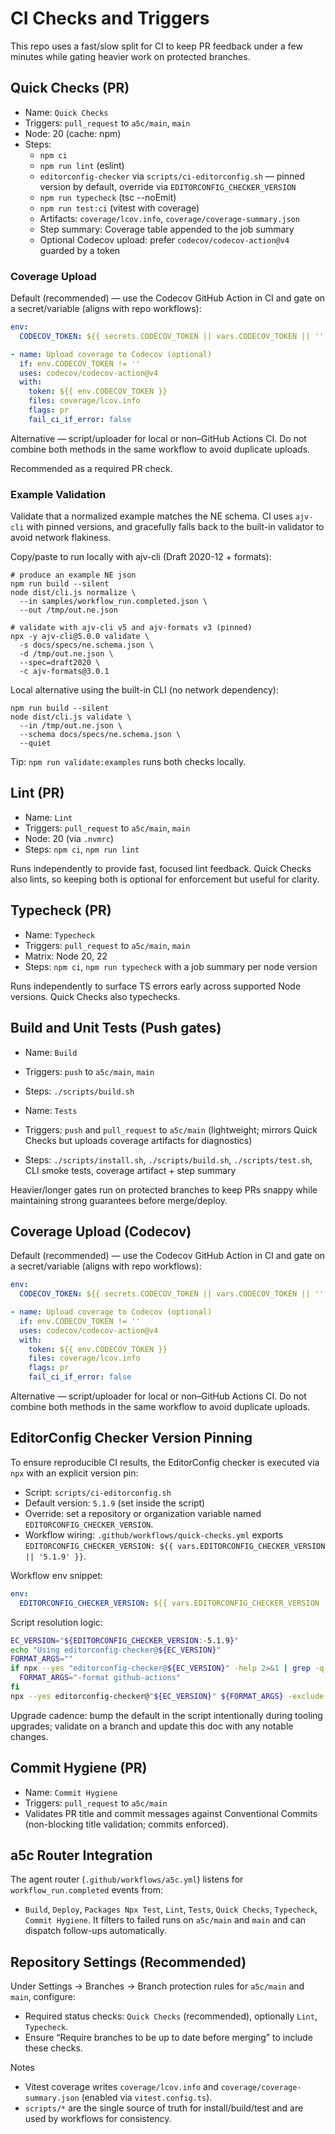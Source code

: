 # CI Checks and Triggers

This repo uses a fast/slow split for CI to keep PR feedback under a few minutes while gating heavier work on protected branches.

## Quick Checks (PR)

- Name: `Quick Checks`
- Triggers: `pull_request` to `a5c/main`, `main`
- Node: 20 (cache: npm)
- Steps:
  - `npm ci`
  - `npm run lint` (eslint)
  - `editorconfig-checker` via `scripts/ci-editorconfig.sh` — pinned version by default, override via `EDITORCONFIG_CHECKER_VERSION`
  - `npm run typecheck` (tsc --noEmit)
  - `npm run test:ci` (vitest with coverage)
  - Artifacts: `coverage/lcov.info`, `coverage/coverage-summary.json`
  - Step summary: Coverage table appended to the job summary
  - Optional Codecov upload: prefer `codecov/codecov-action@v4` guarded by a token

### Coverage Upload

Default (recommended) — use the Codecov GitHub Action in CI and gate on a secret/variable (aligns with repo workflows):

```yaml
env:
  CODECOV_TOKEN: ${{ secrets.CODECOV_TOKEN || vars.CODECOV_TOKEN || '' }}

- name: Upload coverage to Codecov (optional)
  if: env.CODECOV_TOKEN != ''
  uses: codecov/codecov-action@v4
  with:
    token: ${{ env.CODECOV_TOKEN }}
    files: coverage/lcov.info
    flags: pr
    fail_ci_if_error: false
```

Alternative — script/uploader for local or non–GitHub Actions CI. Do not combine both methods in the same workflow to avoid duplicate uploads.

Recommended as a required PR check.

### Example Validation

Validate that a normalized example matches the NE schema. CI uses `ajv-cli` with pinned versions, and gracefully falls back to the built-in validator to avoid network flakiness.

Copy/paste to run locally with ajv-cli (Draft 2020-12 + formats):

```
# produce an example NE json
npm run build --silent
node dist/cli.js normalize \
  --in samples/workflow_run.completed.json \
  --out /tmp/out.ne.json

# validate with ajv-cli v5 and ajv-formats v3 (pinned)
npx -y ajv-cli@5.0.0 validate \
  -s docs/specs/ne.schema.json \
  -d /tmp/out.ne.json \
  --spec=draft2020 \
  -c ajv-formats@3.0.1
```

Local alternative using the built-in CLI (no network dependency):

```
npm run build --silent
node dist/cli.js validate \
  --in /tmp/out.ne.json \
  --schema docs/specs/ne.schema.json \
  --quiet
```

Tip: `npm run validate:examples` runs both checks locally.

## Lint (PR)

- Name: `Lint`
- Triggers: `pull_request` to `a5c/main`, `main`
- Node: 20 (via `.nvmrc`)
- Steps: `npm ci`, `npm run lint`

Runs independently to provide fast, focused lint feedback. Quick Checks also lints, so keeping both is optional for enforcement but useful for clarity.

## Typecheck (PR)

- Name: `Typecheck`
- Triggers: `pull_request` to `a5c/main`, `main`
- Matrix: Node 20, 22
- Steps: `npm ci`, `npm run typecheck` with a job summary per node version

Runs independently to surface TS errors early across supported Node versions. Quick Checks also typechecks.

## Build and Unit Tests (Push gates)

- Name: `Build`
- Triggers: `push` to `a5c/main`, `main`
- Steps: `./scripts/build.sh`

- Name: `Tests`
- Triggers: `push` and `pull_request` to `a5c/main` (lightweight; mirrors Quick Checks but uploads coverage artifacts for diagnostics)
- Steps: `./scripts/install.sh`, `./scripts/build.sh`, `./scripts/test.sh`, CLI smoke tests, coverage artifact + step summary

Heavier/longer gates run on protected branches to keep PRs snappy while maintaining strong guarantees before merge/deploy.

## Coverage Upload (Codecov)

Default (recommended) — use the Codecov GitHub Action in CI and gate on a secret/variable (aligns with repo workflows):

```yaml
env:
  CODECOV_TOKEN: ${{ secrets.CODECOV_TOKEN || vars.CODECOV_TOKEN || '' }}

- name: Upload coverage to Codecov (optional)
  if: env.CODECOV_TOKEN != ''
  uses: codecov/codecov-action@v4
  with:
    token: ${{ env.CODECOV_TOKEN }}
    files: coverage/lcov.info
    flags: pr
    fail_ci_if_error: false
```

Alternative — script/uploader for local or non–GitHub Actions CI. Do not combine both methods in the same workflow to avoid duplicate uploads.

## EditorConfig Checker Version Pinning

To ensure reproducible CI results, the EditorConfig checker is executed via `npx` with an explicit version pin:

- Script: `scripts/ci-editorconfig.sh`
- Default version: `5.1.9` (set inside the script)
- Override: set a repository or organization variable named `EDITORCONFIG_CHECKER_VERSION`.
- Workflow wiring: `.github/workflows/quick-checks.yml` exports `EDITORCONFIG_CHECKER_VERSION: ${{ vars.EDITORCONFIG_CHECKER_VERSION || '5.1.9' }}`.

Workflow env snippet:

```yaml
env:
  EDITORCONFIG_CHECKER_VERSION: ${{ vars.EDITORCONFIG_CHECKER_VERSION || '5.1.9' }}
```

Script resolution logic:

```bash
EC_VERSION="${EDITORCONFIG_CHECKER_VERSION:-5.1.9}"
echo "Using editorconfig-checker@${EC_VERSION}"
FORMAT_ARGS=""
if npx --yes "editorconfig-checker@${EC_VERSION}" -help 2>&1 | grep -q -- "-format"; then
  FORMAT_ARGS="-format github-actions"
fi
npx --yes editorconfig-checker@"${EC_VERSION}" ${FORMAT_ARGS} -exclude "$EXCLUDE_REGEX"
```

Upgrade cadence: bump the default in the script intentionally during tooling upgrades; validate on a branch and update this doc with any notable changes.

## Commit Hygiene (PR)

- Name: `Commit Hygiene`
- Triggers: `pull_request` to `a5c/main`
- Validates PR title and commit messages against Conventional Commits (non-blocking title validation; commits enforced).

## a5c Router Integration

The agent router (`.github/workflows/a5c.yml`) listens for `workflow_run.completed` events from:

- `Build`, `Deploy`, `Packages Npx Test`, `Lint`, `Tests`, `Quick Checks`, `Typecheck`, `Commit Hygiene`.
  It filters to failed runs on `a5c/main` and `main` and can dispatch follow-ups automatically.

## Repository Settings (Recommended)

Under Settings → Branches → Branch protection rules for `a5c/main` and `main`, configure:

- Required status checks: `Quick Checks` (recommended), optionally `Lint`, `Typecheck`.
- Ensure “Require branches to be up to date before merging” to include these checks.

Notes

- Vitest coverage writes `coverage/lcov.info` and `coverage/coverage-summary.json` (enabled via `vitest.config.ts`).
- `scripts/*` are the single source of truth for install/build/test and are used by workflows for consistency.
